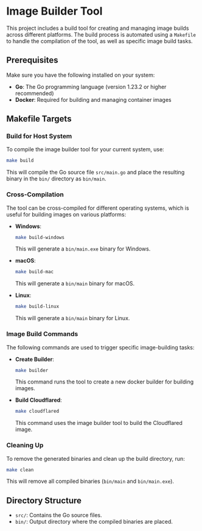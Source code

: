 # Image Builder Tool

This project includes a build tool for creating and managing image builds across different platforms. The build process is automated using a `Makefile` to handle the compilation of the tool, as well as specific image build tasks.

## Prerequisites

Make sure you have the following installed on your system:

- **Go**: The Go programming language (version 1.23.2 or higher recommended)
- **Docker**: Required for building and managing container images

## Makefile Targets

### Build for Host System

To compile the image builder tool for your current system, use:

```bash
make build
```

This will compile the Go source file `src/main.go` and place the resulting binary in the `bin/` directory as `bin/main`.

### Cross-Compilation

The tool can be cross-compiled for different operating systems, which is useful for building images on various platforms:

- **Windows**:

  ```sh
  make build-windows
  ```

  This will generate a `bin/main.exe` binary for Windows.

- **macOS**:

  ```sh
  make build-mac
  ```

  This will generate a `bin/main` binary for macOS.

- **Linux**:

  ```sh
  make build-linux
  ```

  This will generate a `bin/main` binary for Linux.

### Image Build Commands

The following commands are used to trigger specific image-building tasks:

- **Create Builder**:

  ```bash
  make builder
  ```

  This command runs the tool to create a new docker builder for building images.

- **Build Cloudflared**:

  ```bash
  make cloudflared
  ```

  This command uses the image builder tool to build the Cloudflared image.

### Cleaning Up

To remove the generated binaries and clean up the build directory, run:

```bash
make clean
```

This will remove all compiled binaries (`bin/main` and `bin/main.exe`).

## Directory Structure

- `src/`: Contains the Go source files.
- `bin/`: Output directory where the compiled binaries are placed.
